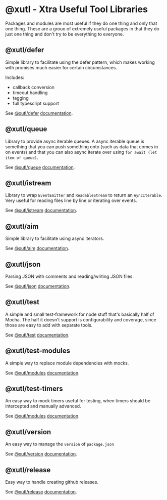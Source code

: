 # @xutl - Xtra Useful Tool Libraries

Packages and modules are most useful if they do one thing and only that one thing. These are a grouo of extremely useful packages in that they do just one thing and don't try to be everything to everyone.

## @xutl/defer

Simple library to facilitate using the defer pattern, which makes working with promises much easier for certain circumstances.

Includes:

- callback conversion
- timeout handling
- tagging
- full typescript support

See [@xutl/defer](https://gitbub.com/xutl/defer/) [documentation](./defer.md).

## @xutl/queue

Library to provide async iterable queues. A async iterable queue is something that you can push something onto (such as data that comes in on events) and that you can also async iterate over using `for await (let item of queue)`.

See [@xutl/queue](https://gitbub.com/xutl/queue/) [documentation](./queue.md).

## @xutl/istream

Library to wrap `EventEmitter` and `ReadableStream` to return an `AyncIterable`. Very useful for reading files line by line or iterating over events.

See [@xutl/istream](https://gitbub.com/xutl/istream/) [documentation](./istream.md).

## @xutl/aim

Simple library to facilitate using async iterators.

See [@xutl/aim](https://gitbub.com/xutl/aim/) [documentation](./aim.md).

## @xutl/json

Parsing JSON with comments and reading/writing JSON files.

See [@xutl/json](https://gitbub.com/xutl/json/) [documentation](./json.md).

## @xutl/test

A simple and small test-framework for node stuff that's basically half of Mocha. The half it doesn't support is configurability and coverage, since those are easy to add with separate tools.

See [@xutl/test](https://gitbub.com/xutl/test/) [documentation](./test.md).

## @xutl/test-modules

A simple way to replace module dependencies with mocks.

See [@xutl/modules](https://gitbub.com/xutl/test-modules/) [documentation](./test-modules.md).

## @xutl/test-timers

An easy way to mock timers useful for testing, when timers should be intercepted and manually advanced.

See [@xutl/modules](https://gitbub.com/xutl/test-timers/) [documentation](./test-timers.md).

## @xutl/version

An easy way to manage the `version` of `package.json`

See [@xutl/version](https://gitbub.com/xutl/version/) [documentation](./version.md).

## @xutl/release

Easy way to handle creating github releases.

See [@xutl/release](https://gitbub.com/xutl/release/) [documentation](./release.md).
